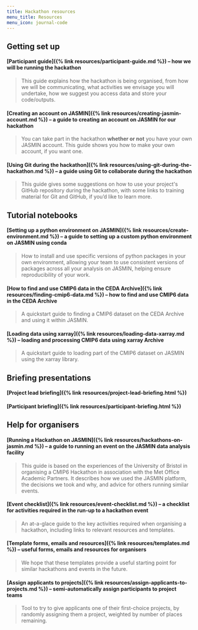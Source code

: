 ```yaml
---
title: Hackathon resources
menu_title: Resources
menu_icon: journal-code
---
```


## Getting set up

#### [Participant guide]({% link resources/participant-guide.md %}) – how we will be running the hackathon

> This guide explains how the hackathon is being organised, from how we will be
communicating, what activities we envisage you will undertake, how we suggest
you access data and store your code/outputs.

#### [Creating an account on JASMIN]({% link resources/creating-jasmin-account.md %}) – a guide to creating an account on JASMIN for our hackathon

> You can take part in the hackathon **whether or not** you have your own JASMIN
account. This guide shows you how to make your own account, if you want one.

#### [Using Git during the hackathon]({% link resources/using-git-during-the-hackathon.md %}) – a guide using Git to collaborate during the hackathon

> This guide gives some suggestions on how to use your project's GitHub
repository during the hackathon, with some links to training material for Git
and GitHub, if you’d like to learn more.


## Tutorial notebooks

#### [Setting up a python environment on JASMIN]({% link resources/create-environment.md %}) – a guide to setting up a custom python environment on JASMIN using conda

> How to install and use specific versions of python packages in your own
environment, allowing your team to use consistent versions of packages across
all your analysis on JASMIN, helping ensure reproducibility of your work.

#### [How to find and use CMIP6 data in the CEDA Archive]({% link resources/finding-cmip6-data.md %}) – how to find and use CMIP6 data in the CEDA Archive

> A quickstart guide to finding a CMIP6 dataset on the CEDA Archive and using it
within JASMIN.

#### [Loading data using xarray]({% link resources/loading-data-xarray.md %}) – loading and processing CMIP6 data using xarray Archive

> A quickstart guide to loading part of the CMIP6 dataset on JASMIN using the
xarray library.


## Briefing presentations

#### [Project lead briefing]({% link resources/project-lead-briefing.html %})

#### [Participant briefing]({% link resources/participant-briefing.html %})


## Help for organisers

#### [Running a Hackathon on JASMIN]({% link resources/hackathons-on-jasmin.md %}) – a guide to running an event on the JASMIN data analysis facility

> This guide is based on the experiences of the University of Bristol in
organising a CMIP6 Hackathon in association with the Met Office Academic
Partners. It describes how we used the JASMIN platform, the decisions we took
and why, and advice for others running similar events.

#### [Event checklist]({% link resources/event-checklist.md %}) – a checklist for activities required in the run-up to a hackathon event

> An at-a-glace guide to the key activities required when organising a
hackathon, including links to relevant resources and templates.

#### [Template forms, emails and resources]({% link resources/templates.md %}) – useful forms, emails and resources for organisers

> We hope that these templates provide a useful starting point for similar
hackathons and events in the future.

#### [Assign applicants to projects]({% link resources/assign-applicants-to-projects.md %}) – semi-automatically assign participants to project teams

> Tool to try to give applicants one of their first-choice projects, by randomly
assigning them a project, weighted by number of places remaining.
